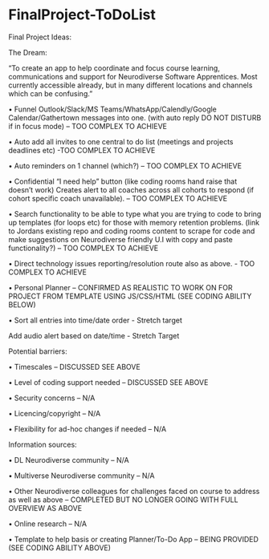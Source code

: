 # FinalProject-ToDoList
Final Project Ideas:

The Dream:


“To create an app to help coordinate and focus course learning, communications and support for Neurodiverse Software Apprentices. Most currently accessible already, but in many different locations and channels which can be confusing.”



•	Funnel Outlook/Slack/MS Teams/WhatsApp/Calendly/Google Calendar/Gathertown messages into one. (with auto reply DO NOT DISTURB if in focus mode) – TOO COMPLEX TO ACHIEVE

•	Auto add all invites to one central to do list (meetings and projects deadlines etc) -TOO COMPLEX TO ACHIEVE

•	Auto reminders on 1 channel (which?) – TOO COMPLEX TO ACHIEVE

•	Confidential “I need help” button (like coding rooms hand raise that doesn’t work) Creates alert to all coaches across all cohorts to respond (if cohort specific coach unavailable). – TOO COMPLEX TO ACHIEVE

•	Search functionality to be able to type what you are trying to code to bring up templates (for loops etc) for those with memory retention problems. (link to Jordans existing repo and coding rooms content to scrape for code and make suggestions on Neurodiverse friendly U.I with copy and paste functionality?) – TOO COMPLEX TO ACHIEVE

•	Direct technology issues reporting/resolution route also as above. - TOO COMPLEX TO ACHIEVE

•	Personal Planner  – CONFIRMED AS REALISTIC TO WORK ON FOR PROJECT FROM TEMPLATE USING JS/CSS/HTML (SEE CODING ABILITY BELOW)

•	Sort all entries into time/date order - Stretch target

Add audio alert based on date/time - Stretch Target

Potential barriers:

•	Timescales – DISCUSSED SEE ABOVE

•	Level of coding support needed – DISCUSSED SEE ABOVE

•	Security concerns – N/A

•	Licencing/copyright – N/A

•	Flexibility for ad-hoc changes if needed – N/A




Information sources:

•	DL Neurodiverse community – N/A

•	Multiverse Neurodiverse community – N/A

•	Other Neurodiverse colleagues for challenges faced on course to address as well as above – COMPLETED BUT NO LONGER GOING WITH FULL OVERVIEW AS ABOVE

•	Online research – N/A

•	Template to help basis or creating Planner/To-Do App – BEING PROVIDED (SEE CODING ABILITY ABOVE)

